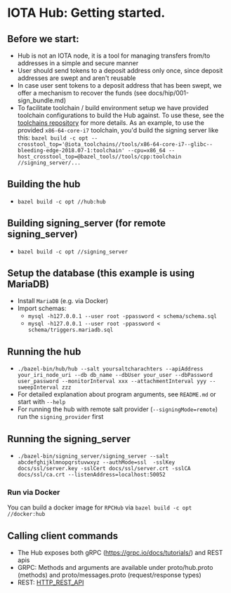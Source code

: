 # IOTA Hub: Getting started.

## Before we start:
- Hub is not an IOTA node, it is a tool for managing transfers from/to addresses in a simple and secure manner
- User should send tokens to a deposit address only once, since deposit addresses are swept and aren't reusable
- In case user sent tokens to a deposit address that has been swept, we offer a mechanism to recover the funds (see docs/hip/001-sign_bundle.md)
- To facilitate toolchain / build environment setup we have provided toolchain configurations to build the Hub against. 
  To use these, see the [toolchains repository](https://github.com/iotaledger/toolchains) for more details. 
  As an example, to use the provided `x86-64-core-i7` toolchain, you'd build the signing server like this: 
  `bazel build -c opt --crosstool_top='@iota_toolchains//tools/x86-64-core-i7--glibc--bleeding-edge-2018.07-1:toolchain' --cpu=x86_64 --host_crosstool_top=@bazel_tools//tools/cpp:toolchain //signing_server/...`

## Building the hub
- `bazel build -c opt //hub:hub`

## Building signing_server (for remote signing_server)
- `bazel build -c opt //signing_server`

## Setup the database (this example is using MariaDB)
- Install `MariaDB` (e.g. via Docker)
- Import schemas:
  - `mysql -h127.0.0.1 --user root -ppassword < schema/schema.sql`
  - `mysql -h127.0.0.1 --user root -ppassword < schema/triggers.mariadb.sql`

## Running the hub
- `./bazel-bin/hub/hub --salt yoursaltcharachters --apiAddress your_iri_node_uri --db db_name --dbUser your_user --dbPassword user_password --monitorInterval xxx --attachmentInterval yyy --sweepInterval zzz`
- For detailed explanation about program arguments, see `README.md` or start with `--help`
- For running the hub with remote salt provider (`--signingMode=remote`) run the `signing_provider` first

## Running the signing_server
- `./bazel-bin/signing_server/signing_server --salt abcdefghijklmnopqrstuvwxyz --authMode=ssl  -sslKey docs/ssl/server.key -sslCert docs/ssl/server.crt -sslCA docs/ssl/ca.crt --listenAddress=localhost:50052`

### Run via Docker
You can build a docker image for `RPCHub` via `bazel build -c opt //docker:hub`

## Calling client commands
- The Hub exposes both gRPC (https://grpc.io/docs/tutorials/) and REST apis
- GRPC: Methods and arguments are available under proto/hub.proto (methods) and proto/messages.proto (request/response types)
- REST: [HTTP_REST_API](http_rest_api.md)

